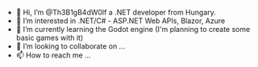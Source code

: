 - 👋 Hi, I’m @Th3B1gB4dW0lf a .NET developer from Hungary.
- 👀 I’m interested in .NET/C# - ASP.NET Web APIs, Blazor, Azure
- 🌱 I’m currently learning the Godot engine (I'm planning to create some basic games with it)
- 💞️ I’m looking to collaborate on ...
- 📫 How to reach me ...

<!---
Th3B1gB4dW0lf/Th3B1gB4dW0lf is a ✨ special ✨ repository because its `README.md` (this file) appears on your GitHub profile.
You can click the Preview link to take a look at your changes.
--->
